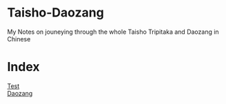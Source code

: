 # Taisho-Daozang
My Notes on jouneying through the whole Taisho Tripitaka and Daozang in Chinese 

# Index
[Test](https://github.com/morgan9992/Taisho-Daozang/blob/main/README.md)  <br/>
[Daozang](https://github.com/morgan9992/Taisho-Daozang/blob/main/Daozang/index.md)
